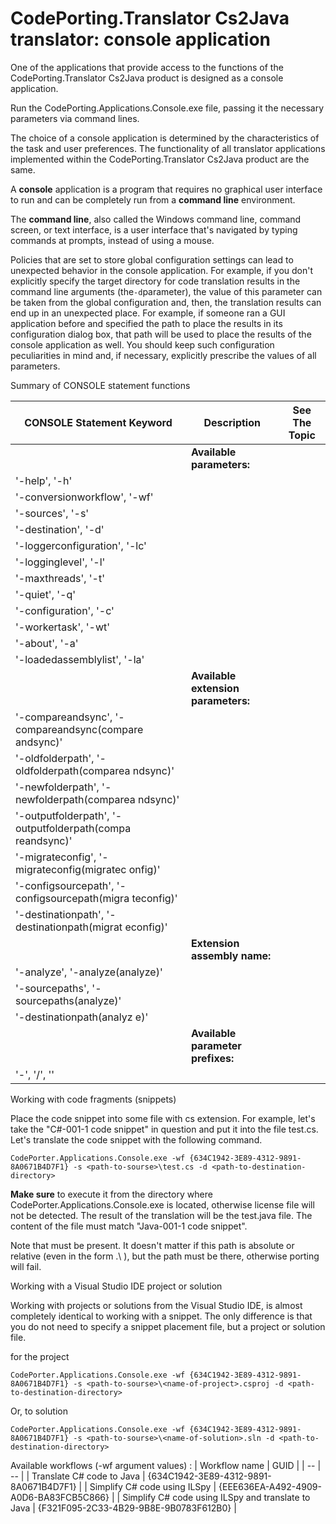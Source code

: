 # CodePorting.Translator Cs2Java translator: console application

One of the applications that provide access to the functions of the CodePorting.Translator Cs2Java product is designed as a console application.

Run the CodePorting.Applications.Console.exe file, passing it the necessary parameters via command lines.

The choice of a console application is determined by the characteristics of the task and user preferences. The functionality of all translator applications implemented within the CodePorting.Translator Cs2Java product are the same.

A **console** application is a program that requires no graphical user interface to run and can be completely run from a **command line** environment.

The **command line**, also called the Windows command line, command screen, or text interface, is a user interface that's navigated by typing commands at prompts, instead of using a mouse.

Policies that are set to store global configuration settings can lead to unexpected behavior in the console application. For example, if you don't explicitly specify the target directory for code translation results in the command line arguments (the`-d`parameter), the value of this parameter can be taken from the global configuration and, then, the translation results can end up in an unexpected place. For example, if someone ran a GUI application before and specified the path to place the results in its configuration dialog box, that path will be used to place the results of the console application as well. You should keep such configuration peculiarities in mind and, if necessary, explicitly prescribe the values of all parameters.

Summary of CONSOLE statement functions



|CONSOLE Statement Keyword|Description|See The Topic|
| - | - | - |
||**Available parameters:**||
|'-help', '-h'|||
|'-conversionworkflow', '-wf'|||
|'-sources', '-s'|||
|'-destination', '-d'|||
|'-loggerconfiguration', '-lc'|||
|'-logginglevel', '-l'|||
|'-maxthreads', '-t'|||
|'-quiet', '-q'|||
|'-configuration', '-c'|||
|'-workertask', '-wt'|||
|'-about', '-a'|||
|'-loadedassemblylist', '-la'|||
||**Available extension parameters:**||
|'-compareandsync', '-compareandsync(compare andsync)'|||
|'-oldfolderpath', '-oldfolderpath(comparea ndsync)'|||
|'-newfolderpath', '-newfolderpath(comparea ndsync)'|||
|'-outputfolderpath', '-outputfolderpath(compa reandsync)'|||
|'-migrateconfig', '-migrateconfig(migratec onfig)'|||
|'-configsourcepath', '-configsourcepath(migra teconfig)'|||
|'-destinationpath', '-destinationpath(migrat econfig)'|||
||**Extension assembly name:**||
|'-analyze', '-analyze(analyze)'|||
|'-sourcepaths', '-sourcepaths(analyze)'|||
|'-destinationpath(analyz e)'|||
||**Available parameter prefixes:**||
|'-', '/', '\'|||

Working with code fragments (snippets)

Place the code snippet into some file with cs extension. For example, let's take the "C#-001-1 code snippet" in question and put it into the file test.cs. Let's translate the code snippet with the following command.
```
CodePorter.Applications.Console.exe -wf {634C1942-3E89-4312-9891-8A0671B4D7F1} -s <path-to-sourse>\test.cs -d <path-to-destination-directory>
```
**Make sure** to execute it from the directory where CodePorter.Applications.Console.exe is located, otherwise license file will not be detected.
The result of the translation will be the test.java file. The content of the file must match "Java-001-1 code snippet".

Note that <path-to-sourse> must be present. It doesn't matter if this path is absolute or relative (even in the form .\ ), but the path must be there, otherwise porting will fail.

Working with a Visual Studio IDE project or solution

Working with projects or solutions from the Visual Studio IDE, is almost completely identical to working with a snippet. The only difference is that you do not need to specify a snippet placement file, but a project or solution file.

for the project
```
CodePorter.Applications.Console.exe -wf {634C1942-3E89-4312-9891-8A0671B4D7F1} -s <path-to-sourse>\<name-of-project>.csproj -d <path-to-destination-directory>
```
Or, to solution
```
CodePorter.Applications.Console.exe -wf {634C1942-3E89-4312-9891-8A0671B4D7F1} -s <path-to-sourse>\<name-of-solution>.sln -d <path-to-destination-directory>
```
Available workflows (-wf argument values) :
| Workflow name | GUID |
| -- | -- |
| Translate C# code to Java | {634C1942-3E89-4312-9891-8A0671B4D7F1} |
| Simplify C# code using ILSpy | {EEE636EA-A492-4909-A0D6-BA83FCB5C866} |
| Simplify C# code using ILSpy and translate to Java | {F321F095-2C33-4B29-9B8E-9B0783F612B0} |